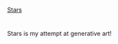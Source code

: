 [Stars](https://theoneandonlystack.github.io/Vu_Stack_ART2210//Projects/GenerativeArt/p5/Stars.html)

# 

Stars is my attempt at generative art! 